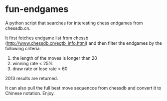 # fun-endgames
A python script that searches for interesting chess endgames from chessdb.cn.

It first fetches endgame list from chessb (http://www.chessdb.cn/egtb_info.html) and then filter the endgames by the following criteria:

1. the length of the moves is longer than 20
2. winning rate < 25%
3. draw rate or lose rate > 60

2013 results are returned.

It can also pull the full best move sequencce from chessdb and convert it to Chinese notation. 
Enjoy.
